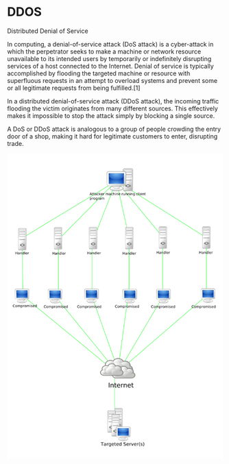 # DDOS


Distributed Denial of Service

In computing, a denial-of-service attack (DoS attack) is a cyber-attack
in which the perpetrator seeks to make a machine or network resource
unavailable to its intended users by temporarily or indefinitely
disrupting services of a host connected to the Internet. Denial of
service is typically accomplished by flooding the targeted machine or
resource with superfluous requests in an attempt to overload systems and
prevent some or all legitimate requests from being fulfilled.\[1\]

In a distributed denial-of-service attack (DDoS attack), the incoming
traffic flooding the victim originates from many different sources. This
effectively makes it impossible to stop the attack simply by blocking a
single source.

A DoS or DDoS attack is analogous to a group of people crowding the
entry door of a shop, making it hard for legitimate customers to enter,
disrupting trade.

![](./images/15007977.png?width=442)

